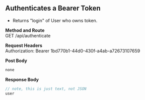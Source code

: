 Authenticates a Bearer Token
---
* Returns "login" of User who owns token.

**Method and Route**\
GET /api/authenticate


**Request Headers**\
Authorization: Bearer 1bd770b1-44d0-430f-a4ab-a72673107659

**Post Body**
```javascript
none
```

**Response Body**
```javascript
// note, this is just text, not JSON
user
```